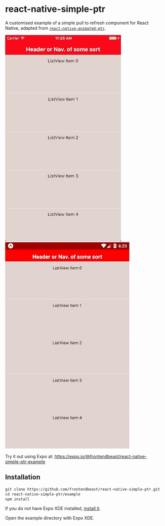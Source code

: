 # react-native-simple-ptr

A customised example of a simple pull to refresh component for React Native, adapted from [`react-native-animated-ptr`](https://github.com/evetstech/react-native-animated-ptr/).

![](../doc/custom-ios.gif "iOS") ![](../doc/custom-android.gif "Android")


Try it out using Expo at: https://expo.io/@frontendbeast/react-native-simple-ptr-example

## Installation

```
git clone https://github.com/frontendbeast/react-native-simple-ptr.git
cd react-native-simple-ptr/example
npm install
```

If you do not have Expo XDE installed, [install it](https://docs.expo.io/versions/latest/introduction/installation.html).

Open the example directory with Expo XDE.
